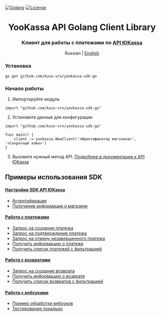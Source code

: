[![Golang](https://img.shields.io/badge/Go-v1.19-EEEEEE?logo=go&logoColor=white&labelColor=00ADD8)](https://go.dev/)
[![License](https://img.shields.io/pypi/l/yookassa.svg)](LICENSE)

<div align="center">
    <h1 align="center">YooKassa API Golang Client Library
    </h1>
    <h3 align="center">Клиент для работы с платежами по <a href="https://yookassa.ru/developers/api">API ЮKassa</a>
    </h3>
    <p align="center">
        Russian | <a href="README.en.md">English</a> 
    </p>
</div>

### Установка
`go get github.com/kuso-vrn/yookassa-sdk-go`

### Начало работы
1. Импортируйте модуль
```golang
import "github.com/kuso-vrn/yookassa-sdk-go"
```
2. Установите данные для конфигурации
```golang
import "github.com/kuso-vrn/yookassa-sdk-go"

func main() {
    client := yookassa.NewClient('<Идентификатор магазина>', '<Секретный ключ>')	
}
```
3. Вызовите нужный метод API. [Подробнее в документации к API ЮKassa](https://yookassa.ru/developers/api)

## Примеры использования SDK
#### [Настройки SDK API ЮKassa](https://github.com/kuso-vrn/yookassa-sdk-go/blob/main/docs/examples/01-configuration.md)
* [Аутентификация](https://github.com/kuso-vrn/yookassa-sdk-go/blob/main/docs/examples/01-configuration.md#Аутентификация)
* [Получение информации о магазине](https://github.com/kuso-vrn/yookassa-sdk-go/blob/main/docs/examples/01-configuration.md#Получение-информации-о-магазине)
#### [Работа с платежами](https://github.com/kuso-vrn/yookassa-sdk-go/blob/main/docs/examples/02-payments.md)
* [Запрос на создание платежа](https://github.com/kuso-vrn/yookassa-sdk-go/blob/main/docs/examples/02-payments.md#Запрос-на-создание-платежа)
* [Запрос на подтверждение платежа](https://github.com/kuso-vrn/yookassa-sdk-go/blob/main/docs/examples/02-payments.md#Запрос-на-подтверждение-платежа)
* [Запрос на отмену незавершенного платежа](https://github.com/kuso-vrn/yookassa-sdk-go/blob/main/docs/examples/02-payments.md#Запрос-на-отмену-незавершенного-платежа)
* [Получить информацию о платеже](https://github.com/kuso-vrn/yookassa-sdk-go/blob/main/docs/examples/02-payments.md#Получить-информацию-о-платеже)
* [Получить список платежей с фильтрацией](https://github.com/kuso-vrn/yookassa-sdk-go/blob/main/docs/examples/02-payments.md#Получить-список-платежей-с-фильтрацией)
#### [Работа с возвратами](https://github.com/kuso-vrn/yookassa-sdk-go/blob/main/docs/examples/03-refunds.md)
* [Запрос на создание возврата](https://github.com/kuso-vrn/yookassa-sdk-go/blob/main/docs/examples/03-refunds.md#Запрос-на-создание-возврата)
* [Получить информацию о возврате](https://github.com/kuso-vrn/yookassa-sdk-go/blob/main/docs/examples/03-refunds.md#Получить-информацию-о-возврате)
* [Получить список возвратов с фильтрацией](https://github.com/kuso-vrn/yookassa-sdk-go/blob/main/docs/examples/03-refunds.md#Получить-список-возвратов-с-фильтрацией)
#### [Работа с вебхуками](https://github.com/kuso-vrn/yookassa-sdk-go/blob/main/docs/examples/04-webhooks.md)
* [Пример обработки вебхуков](https://github.com/kuso-vrn/yookassa-sdk-go/blob/main/docs/examples/04-webhooks.md#Пример-обработки-вебхуков)
* [Тестирование локально](https://github.com/kuso-vrn/yookassa-sdk-go/blob/main/docs/examples/04-webhooks.md#Тестирование-локально)



